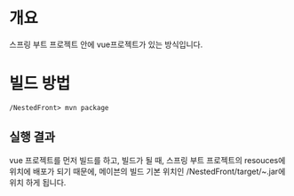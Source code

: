 # 개요

스프링 부트 프로젝트 안에 vue프로젝트가 있는 방식입니다.

# 빌드 방법

    /NestedFront> mvn package

## 실행 결과

vue 프로젝트를 먼저 빌드를 하고, 빌드가 될 때, 스프링 부트 프로젝트의 resouces에 위치에 배포가 되기 때문에, 메이븐의 빌드 기본 위치인 /NestedFront/target/~.jar에 위치 하게 됩니다.
